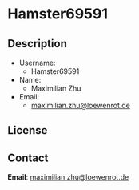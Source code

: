 # Hamster69591

## Description

- Username:
    - Hamster69591
- Name:
    - Maximilian Zhu
- Email:
    - [maximilian.zhu@loewenrot.de](mailto:maximilian.zhu@loewenrot.de)
  
## License


## Contact

**Email**: [maximilian.zhu@loewenrot.de](mailto:maximilian.zhu@loewenrot.de)
